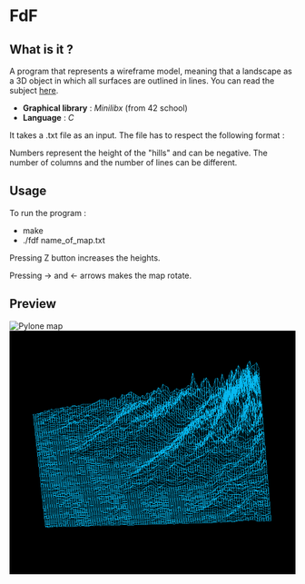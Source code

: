 <h1>FdF</h1>

<h2>What is it ? </h2>

A program that represents a wireframe model, meaning that a landscape as a 3D object in which all surfaces are outlined in lines. You can read the subject [here](00_Projects/03_Graphic/fdf.pdf).

* **Graphical library** : *Minilibx* (from 42 school)
* **Language** : *C*

It takes a .txt file as an input. The file has to respect the following format :

Numbers represent the height of the "hills" and can be negative. 
The number of columns and the number of lines can be different.

<h2>Usage</h2>

To run the program :
* make
* ./fdf name_of_map.txt

Pressing Z button increases the heights.

Pressing -> and <- arrows makes the map rotate.

<h2>Preview</h2>

![Pylone map](Pylone_map.pmg) 
![Mountain map](Mountain_map.png)



